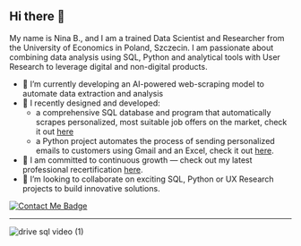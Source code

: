 ## Hi there 👋 

My name is Nina B., and I am a trained Data Scientist and Researcher from the University of Economics in Poland, Szczecin. 
I am passionate about combining data analysis using SQL, Python and analytical tools with User Research to leverage digital and non-digital products.

- 🔸 I’m currently developing an AI-powered web-scraping model to automate data extraction and analysis
- 🔸 I recently designed and developed:
  - a comprehensive SQL database and program that automatically scrapes personalized, most suitable job offers on the market, check it out [here](https://github.com/ninryt/python-sql-web_jobscraper)
  - a Python project automates the process of sending personalized emails to customers using Gmail and an Excel, check it out [here](https://github.com/ninryt/automated-email-sender).
- 🔸 I am committed to continuous growth — check out my latest professional recertification [here](./recertification.md).
- 🔸 I’m looking to collaborate on exciting SQL, Python or UX Research projects to build innovative solutions.

[![Contact Me Badge](https://img.shields.io/badge/Contact%20Me-FFD700?style=for-the-badge&logo=gmail&logoColor=black)](mailto:your_email@domain.com)



---

![drive sql video (1)](https://github.com/user-attachments/assets/4b950894-6614-446f-bcca-703cffe53c77)
<!--
**ninryt/ninryt** is a ✨ _special_ ✨ repository because its `README.md` (this file) appears on your GitHub profile.

Here are some ideas to get you started:

- 🔭 I’m currently working on ...
- 🌱 I’m currently learning ...
- 👯 I’m looking to collaborate on ...
- 🤔 I’m looking for help with ...
- 💬 Ask me about ...
- 📫 How to reach me: ...
- 😄 Pronouns: ...
- ⚡ Fun fact: ...
-->
